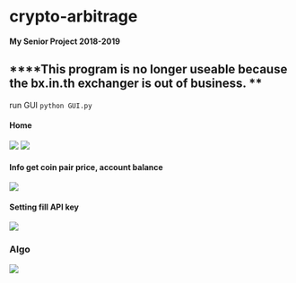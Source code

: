 # crypto-arbitrage
**My Senior Project 2018-2019**
## ****This program is no longer useable because the bx.in.th exchanger is out of business. **

run GUI `python GUI.py`

#### Home
[![](https://i.imgur.com/7J9fWyE.jpg "")](https://i.imgur.com/7J9fWyE.jpg "")
[![](https://i.imgur.com/K8j2FIh.jpg)](https://i.imgur.com/K8j2FIh.jpg)
#### Info get coin pair price, account balance
[![](https://imgur.com/wahrc15.jpg)](https://imgur.com/wahrc15.jpg)
#### Setting fill API key
[![](https://i.imgur.com/MxWP1mY.jpg)](https://i.imgur.com/MxWP1mY.jpg)

### Algo
[![](https://i.imgur.com/rP6X4Y7.jpg)](https://i.imgur.com/rP6X4Y7.jpg)
